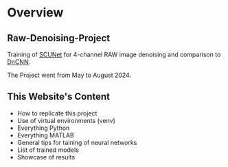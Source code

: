 # Overview

## Raw-Denoising-Project
Training of [SCUNet](https://github.com/cszn/SCUNet) for 4-channel RAW image denoising and comparison to [DnCNN](https://github.com/cszn/DnCNN).

The Project went from May to August 2024.

## This Website's Content
* How to replicate this project
* Use of virtual environments (venv)
* Everything Python
* Everything MATLAB
* General tips for taining of neural networks
* List of trained models
* Showcase of results
